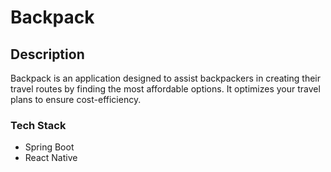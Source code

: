 # Backpack

## Description

Backpack is an application designed to assist backpackers in creating their travel routes by finding the most affordable options. It optimizes your travel plans to ensure cost-efficiency.

### Tech Stack

- Spring Boot
- React Native
